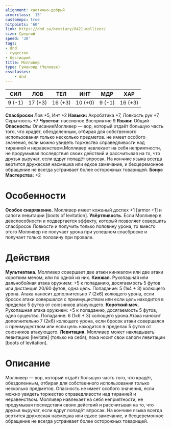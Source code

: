 ```yaml
---
alignment: хаотично-добрый
armorclass: '15'
customnpc: true
hitpoints: '60'
link: https://dnd.su/bestiary/8421-molliver/
size: Средний
speed: '30'
tags:
- dnd
- существо
- бестиарий
title: Молливер
type: Гуманоид (Человек)
cssclasses:
    - dnd
---
```



| СИЛ | ЛОВ | ТЕЛ | ИНТ | МДР | ХАР |
|---|---|---|---|---|---|
| 9 (-1) | 17 (+3) | 16 (+3) | 10 (+0) | 9 (-1) | 16 (+3) |
**Спасброски** Лов +5, Инт +2
**Навыки:** Акробатика +7, Ловкость рук +7, Скрытность +7
**Чувства:** пассивное Восприятие 9
**Языки:** Общий
**Опасность:** ОписаниеМолливер — вор, который отдаёт большую часть того, что крадёт, обездоленным, отбирая для собственного использования только несколько предметов.  не имеет особого значения, если можно увидеть торжество справедливости над тиранией и неравенством.Молливер навлекает на себя неприятности, не продумывая последствия своих действий и рассчитывая на то, что друзья выручат, если вдруг попадёт впросак. На кончике языка всегда вертится дружеская насмешка или едкое замечание, и бесцеремонное обращение не всегда устраивает более осторожных товарищей.
**Бонус Мастерства:** +2


# Особенности
**Особое снаряжение.** Молливер имеет кожаный доспех +1 [armor +1] и сапоги левитации [boots of levitation].
**Увёртливость.** Если Молливер в дееспособности и подвергается эффекту, который позволяет совершить спасбросок Ловкости и получить только половину урона, то вместо этого Молливер не получает урона при успешном спасброске и получает только половину при провале.


# Действия
**Мультиатака.** Молливер совершает две атаки кинжалом или две атаки коротким мечом, или по одной из них.
**Кинжал.** Рукопашная или дальнобойная атака оружием: +5 к попаданию, досягаемость 5 футов или дистанция 20/60 футов, одна цель. Попадание: 5 (1к4 + 3) колющего урона. Атака наносит дополнительно 7 (2к6) колющего урона, если бросок атаки совершался с преимуществом или если цель находится в пределах 5 футов от союзников атакующего.
**Короткий меч.** Рукопашная атака оружием: +5 к попаданию, досягаемость 5 футов, одно существо. Попадание: 6 (1к6 + 3) колющего урона.Атака наносит дополнительно 7 (2к6) колющего урона, если бросок атаки совершался с преимуществом или если цель находится в пределах 5 футов от союзников атакующего.
**Левитация.** Молливер может накладывать левитацию [levitate] (только на себя), пока носит свои сапоги левитации [boots of levitation].


# Описание
Молливер — вор, который отдаёт большую часть того, что крадёт, обездоленным, отбирая для собственного использования только несколько предметов. Опасность не имеет особого значения, если можно увидеть торжество справедливости над тиранией и неравенством. Молливер навлекает на себя неприятности, не продумывая последствия своих действий и рассчитывая на то, что друзья выручат, если вдруг попадёт впросак. На кончике языка всегда вертится дружеская насмешка или едкое замечание, и бесцеремонное обращение не всегда устраивает более осторожных товарищей.